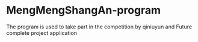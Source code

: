 # MengMengShangAn-program
The program is used to take part in the competition by qiniuyun and Future complete project application
